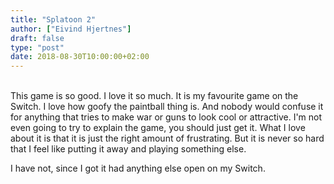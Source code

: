```yaml
---
title: "Splatoon 2"
author: ["Eivind Hjertnes"]
draft: false
type: "post"
date: 2018-08-30T10:00:00+02:00
---
```


<br />
This game is so good. I love it so much. It is my favourite game on the
Switch. I love how goofy the paintball thing is. And nobody would
confuse it for anything that tries to make war or guns to look cool or
attractive. I'm not even going to try to explain the game, you should
just get it. What I love about it is that it is just the right amount of
frustrating. But it is never so hard that I feel like putting it away
and playing something else.

I have not, since I got it had anything else open on my Switch.
